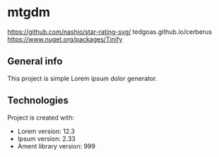 # mtgdm
 
https://github.com/nashio/star-rating-svg/
tedgoas.github.io/cerberus
https://www.nuget.org/packages/Tinify

## General info
This project is simple Lorem ipsum dolor generator.
	
## Technologies
Project is created with:
* Lorem version: 12.3
* Ipsum version: 2.33
* Ament library version: 999
